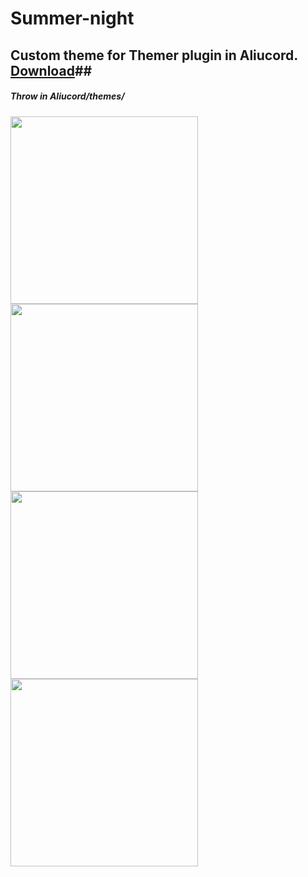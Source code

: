 # Summer-night
## Custom theme for Themer plugin in Aliucord. [Download](#https://raw.githubusercontent.com/ivan-bashlak/Summer-night/main/theme/Summer%20night.json)##
##### Throw in *Aliucord/themes/*
<img src="https://github.com/ivan-bashlak/Summer-night/blob/main/Screenshots/Screenshot%20(1).jpg" width="300">
<img src="https://github.com/ivan-bashlak/Summer-night/blob/main/Screenshots/Screenshot%20(2).jpg" width="300">
<img src="ttps://github.com/ivan-bashlak/Summer-night/blob/main/Screenshots/Screenshot%20(3).jpg" width="300">
<img src="https://github.com/ivan-bashlak/Summer-night/blob/main/Screenshots/Screenshot%20(4).jpg" width="300">
